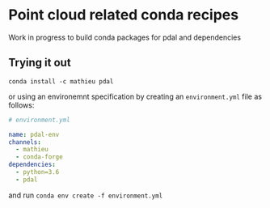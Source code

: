 # Point cloud related conda recipes

Work in progress to build conda packages for pdal and dependencies 

## Trying it out

`conda install -c mathieu pdal`

or using an environemnt specification by creating an `environment.yml` file as follows:

```yaml
# environment.yml

name: pdal-env
channels:
  - mathieu
  - conda-forge
dependencies:
  - python=3.6
  - pdal
```


and run `conda env create -f environment.yml`
